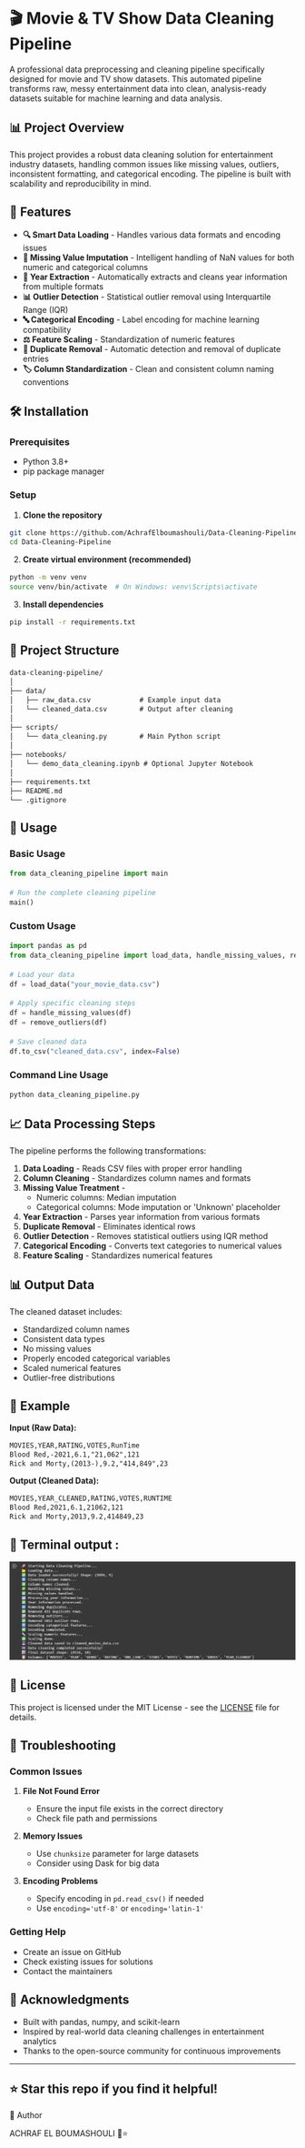 # 🎬 Movie & TV Show Data Cleaning Pipeline

A professional data preprocessing and cleaning pipeline specifically designed for movie and TV show datasets. This automated pipeline transforms raw, messy entertainment data into clean, analysis-ready datasets suitable for machine learning and data analysis.

## 📊 Project Overview

This project provides a robust data cleaning solution for entertainment industry datasets, handling common issues like missing values, outliers, inconsistent formatting, and categorical encoding. The pipeline is built with scalability and reproducibility in mind.

## 🚀 Features

- **🔍 Smart Data Loading** - Handles various data formats and encoding issues
- **🧹 Missing Value Imputation** - Intelligent handling of NaN values for both numeric and categorical columns
- **📅 Year Extraction** - Automatically extracts and cleans year information from multiple formats
- **📊 Outlier Detection** - Statistical outlier removal using Interquartile Range (IQR)
- **🔤 Categorical Encoding** - Label encoding for machine learning compatibility
- **⚖️ Feature Scaling** - Standardization of numeric features
- **🔄 Duplicate Removal** - Automatic detection and removal of duplicate entries
- **🏷️ Column Standardization** - Clean and consistent column naming conventions

## 🛠️ Installation

### Prerequisites

- Python 3.8+
- pip package manager

### Setup

1. **Clone the repository**
```bash
git clone https://github.com/AchrafElboumashouli/Data-Cleaning-Pipeline.git
cd Data-Cleaning-Pipeline
```

2. **Create virtual environment (recommended)**
```bash
python -m venv venv
source venv/bin/activate  # On Windows: venv\Scripts\activate
```

3. **Install dependencies**
```bash
pip install -r requirements.txt
```

## 📁 Project Structure

```
data-cleaning-pipeline/
│
├── data/
│   ├── raw_data.csv            # Example input data
│   └── cleaned_data.csv        # Output after cleaning
│
├── scripts/
│   └── data_cleaning.py        # Main Python script
│
├── notebooks/
│   └── demo_data_cleaning.ipynb # Optional Jupyter Notebook
│
├── requirements.txt
├── README.md
└── .gitignore

```

## 🎯 Usage

### Basic Usage

```python
from data_cleaning_pipeline import main

# Run the complete cleaning pipeline
main()
```

### Custom Usage

```python
import pandas as pd
from data_cleaning_pipeline import load_data, handle_missing_values, remove_outliers

# Load your data
df = load_data("your_movie_data.csv")

# Apply specific cleaning steps
df = handle_missing_values(df)
df = remove_outliers(df)

# Save cleaned data
df.to_csv("cleaned_data.csv", index=False)
```

### Command Line Usage

```bash
python data_cleaning_pipeline.py
```

## 📈 Data Processing Steps

The pipeline performs the following transformations:

1. **Data Loading** - Reads CSV files with proper error handling
2. **Column Cleaning** - Standardizes column names and formats
3. **Missing Value Treatment** - 
   - Numeric columns: Median imputation
   - Categorical columns: Mode imputation or 'Unknown' placeholder
4. **Year Extraction** - Parses year information from various formats
5. **Duplicate Removal** - Eliminates identical rows
6. **Outlier Detection** - Removes statistical outliers using IQR method
7. **Categorical Encoding** - Converts text categories to numerical values
8. **Feature Scaling** - Standardizes numerical features

## 📊 Output Data

The cleaned dataset includes:
- Standardized column names
- Consistent data types
- No missing values
- Properly encoded categorical variables
- Scaled numerical features
- Outlier-free distributions

## 🧪 Example

**Input (Raw Data):**
```csv
MOVIES,YEAR,RATING,VOTES,RunTime
Blood Red,-2021,6.1,"21,062",121
Rick and Morty,(2013-),9.2,"414,849",23
```

**Output (Cleaned Data):**
```csv
MOVIES,YEAR_CLEANED,RATING,VOTES,RUNTIME
Blood Red,2021,6.1,21062,121
Rick and Morty,2013,9.2,414849,23
```

## 🧪 Terminal output :

![terminal](Image/1.png)

## 📄 License

This project is licensed under the MIT License - see the [LICENSE](LICENSE) file for details.

## 🐛 Troubleshooting

### Common Issues

1. **File Not Found Error**
   - Ensure the input file exists in the correct directory
   - Check file path and permissions

2. **Memory Issues**
   - Use `chunksize` parameter for large datasets
   - Consider using Dask for big data

3. **Encoding Problems**
   - Specify encoding in `pd.read_csv()` if needed
   - Use `encoding='utf-8'` or `encoding='latin-1'`

### Getting Help

- Create an issue on GitHub
- Check existing issues for solutions
- Contact the maintainers


## 🙏 Acknowledgments

- Built with pandas, numpy, and scikit-learn
- Inspired by real-world data cleaning challenges in entertainment analytics
- Thanks to the open-source community for continuous improvements

---

**⭐ Star this repo if you find it helpful!**
---
👤 Author

ACHRAF EL BOUMASHOULI 🧪⭐
